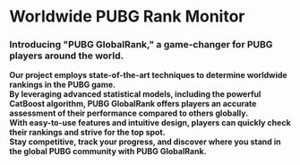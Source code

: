 # Worldwide PUBG Rank Monitor<br>
### Introducing "PUBG GlobalRank," a game-changer for PUBG players around the world.<br>

**Our project employs state-of-the-art techniques to determine worldwide rankings in the PUBG game.<br>
By leveraging advanced statistical models, including the powerful CatBoost algorithm, PUBG GlobalRank offers players an accurate<br>
assessment of their performance compared to others globally.<br>
With easy-to-use features and intuitive design, players can quickly check their rankings and strive for the top spot.<br>
Stay competitive, track your progress, and discover where you stand in the global PUBG community with PUBG GlobalRank.**
